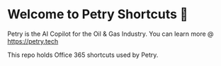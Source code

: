 # Welcome to Petry Shortcuts 👋

Petry is the AI Copilot for the Oil & Gas Industry.
You can learn more @ https://petry.tech

This repo holds Office 365 shortcuts used by Petry.